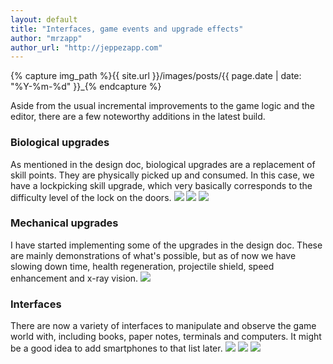 ```yaml
---
layout: default
title: "Interfaces, game events and upgrade effects"
author: "mrzapp"
author_url: "http://jeppezapp.com"
---
```

{% capture img_path %}{{ site.url }}/images/posts/{{ page.date | date: "%Y-%m-%d" }}_{% endcapture %}

Aside from the usual incremental improvements to the game logic and the editor, there are a few noteworthy additions in the latest build.

### Biological upgrades
As mentioned in the design doc, biological upgrades are a replacement of skill points. They are physically picked up and consumed. In this case, we have a lockpicking skill upgrade, which very basically corresponds to the difficulty level of the lock on the doors.
<a data-lightbox="gallery" href="{{ img_path }}biological_upgrades.jpg"><img src="{{ img_path }}biological_upgrades.jpg" /></a>
<a data-lightbox="gallery" href="{{ img_path }}biological_upgrades_menu.jpg"><img src="{{ img_path }}biological_upgrades_menu.jpg" /></a>
<a data-lightbox="gallery" href="{{ img_path }}lockpick.jpg"><img src="{{ img_path }}lockpick.jpg" /></a>

### Mechanical upgrades
I have started implementing some of the upgrades in the design doc. These are mainly demonstrations of what's possible, but as of now we have slowing down time, health regeneration, projectile shield, speed enhancement and x-ray vision.
<a data-lightbox="gallery" href="{{ img_path }}lockpick.jpg"><img src="{{ img_path }}shield.jpg" /></a>

### Interfaces
There are now a variety of interfaces to manipulate and observe the game world with, including books, paper notes, terminals and computers. It might be a good idea to add smartphones to that list later.
<a data-lightbox="gallery" href="{{ img_path }}computer.jpg"><img src="{{ img_path }}computer.jpg" /></a>
<a data-lightbox="gallery" href="{{ img_path }}computer_loggedin.jpg"><img src="{{ img_path }}computer_loggedin.jpg" /></a>
<a data-lightbox="gallery" href="{{ img_path }}terminal.jpg"><img src="{{ img_path }}terminal.jpg" /></a>
